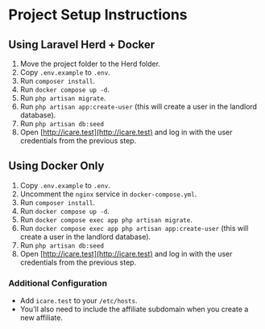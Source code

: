 # Project Setup Instructions

## Using Laravel Herd + Docker

1. Move the project folder to the Herd folder.
2. Copy `.env.example` to `.env`.
3. Run `composer install`.
4. Run `docker compose up -d`.
5. Run `php artisan migrate`.
6. Run `php artisan app:create-user` (this will create a user in the landlord database).
7. Run `php artisan db:seed`
8. Open [http://icare.test](http://icare.test) and log in with the user credentials from the previous step.

## Using Docker Only

1. Copy `.env.example` to `.env`.
2. Uncomment the `nginx` service in `docker-compose.yml`.
3. Run `composer install`.
4. Run `docker compose up -d`.
5. Run `docker compose exec app php artisan migrate`.
6. Run `docker compose exec app php artisan app:create-user` (this will create a user in the landlord database).
7. Run `php artisan db:seed`
8. Open [http://icare.test](http://icare.test) and log in with the user credentials from the previous step.

### Additional Configuration

-   Add `icare.test` to your `/etc/hosts`.
-   You’ll also need to include the affiliate subdomain when you create a new affiliate.
